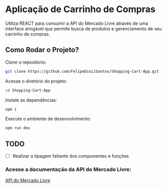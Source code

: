 # Aplicação de Carrinho de Compras 
Utiliza REACT para consumir a API do Mercado Livre através de uma interface amigável que permite busca de produtos e gerenciamento de seu carrinho de compras.

## Como Rodar o Projeto?
Clone o repositório: 
```bash
git clone https://github.com/FelipeDinizSantos/Shopping-Cart-App.git
```
Acesse o diretório do projeto: 
```bash
cd Shopping-Cart-App
```
Instale as dependências: 
```bash
npm i
```
Execute o ambiente de desenvolvimento: 
```bash
npm run dev
```

## TODO

- [ ] Realizar a tipagem faltante dos componentes e funções

### Acesse a documentação da API do Mercado Livre:
[API do Mercado Livre](https://developers.mercadolivre.com.br/pt_br/guia-para-produtos)
